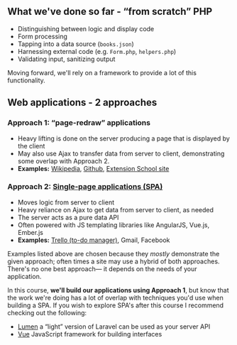 ## What we've done so far - &ldquo;from scratch&rdquo; PHP

+ Distinguishing between logic and display code
+ Form processing
+ Tapping into a data source (`books.json`)
+ Harnessing external code (e.g. `Form.php`, `helpers.php`)
+ Validating input, sanitizing output

Moving forward, we'll rely on a framework to provide a lot of this functionality.



## Web applications - 2 approaches

### Approach 1: &ldquo;page-redraw&rdquo; applications
+ Heavy lifting is done on the server producing a page that is displayed by the client
+ May also use Ajax to transfer data from server to client, demonstrating some overlap with Approach 2.
+ __Examples:__ [Wikipedia](http://wikipedia.org), [Github](http://github.com), [Extension School site](https://www.extension.harvard.edu)

### Approach 2: [Single-page applications (SPA)](https://en.wikipedia.org/wiki/Single-page_application)
+ Moves logic from server to client
+ Heavy reliance on Ajax to get data from server to client, as needed
+ The server acts as a pure data API
+ Often powered with JS templating libraries like AngularJS, Vue.js, Ember.js
+ __Examples:__ [Trello (to-do manager)](https://trello.com/b/StETuJLh/demo), Gmail, Facebook

Examples listed above are chosen because they *mostly* demonstrate the given approach; often times a site may use a hybrid of both approaches. There's no one best approach&mdash; it depends on the needs of your application.

In this course, __we'll build our applications using Approach 1__, but know that the work we're doing has a lot of overlap with techniques you'd use when building a SPA. If you wish to explore SPA's after this course I recommend checking out the following:

+ [Lumen](https://lumen.laravel.com) a &ldquo;light&rdquo; version of Laravel can be used as your server API
+ [Vue](https://vuejs.org) JavaScript framework for building interfaces
